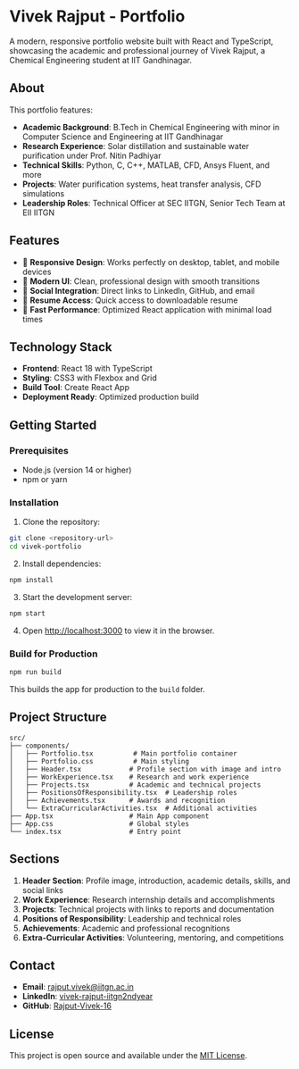 # Vivek Rajput - Portfolio

A modern, responsive portfolio website built with React and TypeScript, showcasing the academic and professional journey of Vivek Rajput, a Chemical Engineering student at IIT Gandhinagar.

## About

This portfolio features:
- **Academic Background**: B.Tech in Chemical Engineering with minor in Computer Science and Engineering at IIT Gandhinagar
- **Research Experience**: Solar distillation and sustainable water purification under Prof. Nitin Padhiyar
- **Technical Skills**: Python, C, C++, MATLAB, CFD, Ansys Fluent, and more
- **Projects**: Water purification systems, heat transfer analysis, CFD simulations
- **Leadership Roles**: Technical Officer at SEC IITGN, Senior Tech Team at EII IITGN

## Features

- 📱 **Responsive Design**: Works perfectly on desktop, tablet, and mobile devices
- 🎨 **Modern UI**: Clean, professional design with smooth transitions
- 🔗 **Social Integration**: Direct links to LinkedIn, GitHub, and email
- 📄 **Resume Access**: Quick access to downloadable resume
- 🚀 **Fast Performance**: Optimized React application with minimal load times

## Technology Stack

- **Frontend**: React 18 with TypeScript
- **Styling**: CSS3 with Flexbox and Grid
- **Build Tool**: Create React App
- **Deployment Ready**: Optimized production build

## Getting Started

### Prerequisites
- Node.js (version 14 or higher)
- npm or yarn

### Installation

1. Clone the repository:
```bash
git clone <repository-url>
cd vivek-portfolio
```

2. Install dependencies:
```bash
npm install
```

3. Start the development server:
```bash
npm start
```

4. Open [http://localhost:3000](http://localhost:3000) to view it in the browser.

### Build for Production

```bash
npm run build
```

This builds the app for production to the `build` folder.

## Project Structure

```
src/
├── components/
│   ├── Portfolio.tsx          # Main portfolio container
│   ├── Portfolio.css          # Main styling
│   ├── Header.tsx            # Profile section with image and intro
│   ├── WorkExperience.tsx    # Research and work experience
│   ├── Projects.tsx          # Academic and technical projects
│   ├── PositionsOfResponsibility.tsx  # Leadership roles
│   ├── Achievements.tsx      # Awards and recognition
│   └── ExtraCurricularActivities.tsx  # Additional activities
├── App.tsx                   # Main App component
├── App.css                   # Global styles
└── index.tsx                 # Entry point
```

## Sections

1. **Header Section**: Profile image, introduction, academic details, skills, and social links
2. **Work Experience**: Research internship details and accomplishments
3. **Projects**: Technical projects with links to reports and documentation
4. **Positions of Responsibility**: Leadership and technical roles
5. **Achievements**: Academic and professional recognitions
6. **Extra-Curricular Activities**: Volunteering, mentoring, and competitions

## Contact

- **Email**: rajput.vivek@iitgn.ac.in
- **LinkedIn**: [vivek-rajput-iitgn2ndyear](https://www.linkedin.com/in/vivek-rajput-iitgn2ndyear/)
- **GitHub**: [Rajput-Vivek-16](https://github.com/Rajput-Vivek-16)

## License

This project is open source and available under the [MIT License](LICENSE).
